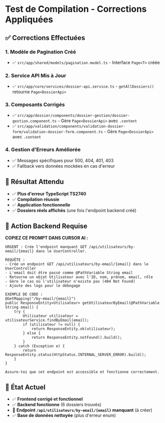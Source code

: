 # Test de Compilation - Corrections Appliquées

## ✅ Corrections Effectuées

### 1. **Modèle de Pagination Créé**
- ✅ `src/app/shared/models/pagination.model.ts` - Interface `Page<T>` créée

### 2. **Service API Mis à Jour**
- ✅ `src/app/core/services/dossier-api.service.ts` - `getAllDossiers()` retourne `Page<DossierApi>`

### 3. **Composants Corrigés**
- ✅ `src/app/dossier/components/dossier-gestion/dossier-gestion.component.ts` - Gère `Page<DossierApi>` avec `.content`
- ✅ `src/app/validation/components/validation-dossier-form/validation-dossier-form.component.ts` - Gère `Page<DossierApi>` avec `.content`

### 4. **Gestion d'Erreurs Améliorée**
- ✅ Messages spécifiques pour 500, 404, 401, 403
- ✅ Fallback vers données mockées en cas d'erreur

## 🎯 Résultat Attendu

- ✅ **Plus d'erreur TypeScript TS2740**
- ✅ **Compilation réussie**
- ✅ **Application fonctionnelle**
- ✅ **Dossiers réels affichés** (une fois l'endpoint backend créé)

## 🚨 Action Backend Requise

**COPIEZ CE PROMPT DANS CURSOR AI :**

```
URGENT : Crée l'endpoint manquant GET /api/utilisateurs/by-email/{email} dans le UserController.

REQUÊTE :
- Crée un endpoint GET /api/utilisateurs/by-email/{email} dans le UserController
- L'email doit être passé comme @PathVariable String email
- Retourne un objet Utilisateur avec l'ID, nom, prénom, email, rôle
- Gère le cas où l'utilisateur n'existe pas (404 Not Found)
- Ajoute des logs pour le débogage

EXEMPLE DE CODE :
@GetMapping("/by-email/{email}")
public ResponseEntity<Utilisateur> getUtilisateurByEmail(@PathVariable String email) {
    try {
        Utilisateur utilisateur = utilisateurService.findByEmail(email);
        if (utilisateur != null) {
            return ResponseEntity.ok(utilisateur);
        } else {
            return ResponseEntity.notFound().build();
        }
    } catch (Exception e) {
        return ResponseEntity.status(HttpStatus.INTERNAL_SERVER_ERROR).build();
    }
}

Assure-toi que cet endpoint est accessible et fonctionne correctement.
```

## 🎉 État Actuel

- ✅ **Frontend corrigé et fonctionnel**
- ✅ **Backend fonctionne** (6 dossiers trouvés)
- 🚨 **Endpoint `/api/utilisateurs/by-email/{email}` manquant** (à créer)
- ✅ **Base de données nettoyée** (plus d'erreur enum)
